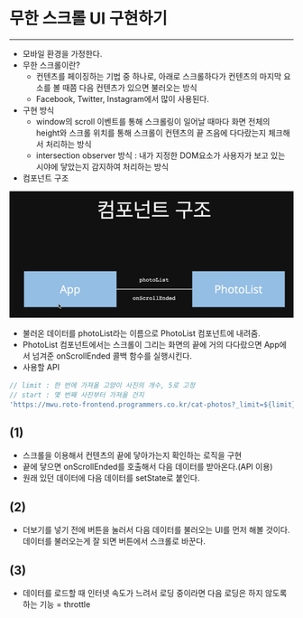# 무한 스크롤 UI 구현하기
---
- 모바일 환경을 가정한다.
- 무한 스크롤이란?
  - 컨텐츠를 페이징하는 기법 중 하나로, 아래로 스크롤하다가 컨텐츠의 마지막 요소를 볼 때쯤 다음 컨텐츠가 있으면 불러오는 방식
  - Facebook, Twitter, Instagram에서 많이 사용된다.
- 구현 방식
  - window의 scroll 이벤트를 통해 스크롤링이 일어날 때마다 화면 전체의 height와 스크롤 위치를 통해 스크롤이 컨텐츠의 끝 즈음에 다다랐는지 체크해서 처리하는 방식
  - intersection observer 방식 : 내가 지정한 DOM요소가 사용자가 보고 있는 시야에 닿았는지 감지하여 처리하는 방식
- 컴포넌트 구조

![컴포넌트 구조](/infiniteScroll/img/컴포넌트%20구조.png)
  
- 불러온 데이터를 photoList라는 이름으로 PhotoList 컴포넌트에 내려줌.
- PhotoList 컴포넌트에서는 스크롤이 그리는 화면의 끝에 거의 다다랐으면 App에서 넘겨준 onScrollEnded 콜백 함수를 실행시킨다.
- 사용할 API
```javascript
// limit : 한 번에 가져올 고양이 사진의 개수, 5로 고정
// start : 몇 번째 사진부터 가져올 건지
'https://mwu.roto-frontend.programmers.co.kr/cat-photos?_limit=${limit}&_start=${start}'
```
## (1)
- 스크롤을 이용해서 컨텐츠의 끝에 닿아가는지 확인하는 로직을 구현
- 끝에 닿으면 onScrollEnded를 호출해서 다음 데이터를 받아온다.(API 이용)
- 원래 있던 데이터에 다음 데이터를 setState로 붙인다.

## (2)
- 더보기를 넣기 전에 버튼을 눌러서 다음 데이터를 불러오는 UI를 먼저 해볼 것이다. 데이터를 불러오는게 잘 되면 버튼에서 스크롤로 바꾼다.

## (3)
- 데이터를 로드할 때 인터넷 속도가 느려서 로딩 중이라면 다음 로딩은 하지 않도록 하는 기능 = throttle